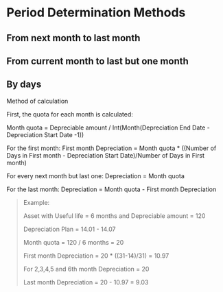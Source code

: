 # Period Determination Methods

## From next month to last month

## From current month to last but one month

## By days

Method of calculation

First, the quota for each month is calculated:

Month quota = Depreciable amount / Int(Month(Depreciation End Date - Depreciation Start Date -1))

For the first month: First month Depreciation =  Month quota * ((Number of Days in First month - Depreciation Start Date)/Number of Days in First month)

For every next month but last one: Depreciation =  Month quota

For the last month: Depreciation = Month quota - First month Depreciation

> Example:
>
> Asset with Useful life = 6 months and Depreciable amount = 120
>
> Depreciation Plan = 14.01 - 14.07
>
> Month quota = 120 / 6 months = 20 
>
> First month Depreciation = 20 * ((31-14)/31) = 10.97
>
> For 2,3,4,5 and 6th month Depreciation = 20
>
> Last month Depreciation = 20 - 10.97 = 9.03
>
